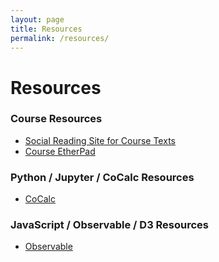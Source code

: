```yaml
---
layout: page
title: Resources
permalink: /resources/
---
```


# Resources
### Course Resources
- [Social Reading Site for Course Texts]()
- [Course EtherPad]() 

### Python / Jupyter / CoCalc Resources
- [CoCalc](https://cocalc.com)
### JavaScript / Observable / D3 Resources
- [Observable](https://observablehq.com)

